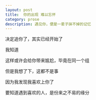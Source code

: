 ```yaml
---
layout: post
title:  你的出现 难以忘怀
category: prose
description: 遇见你，便是一辈子抹不掉的记忆
---
```


决定追你了，其实已经开始了

我知道

这样或许会给你带来尴尬，毕竟在同一个组

但是我想了下，这都不是事

因为我发现我喜欢上你了

要知道遇到喜欢的人，是份来之不易的缘分





